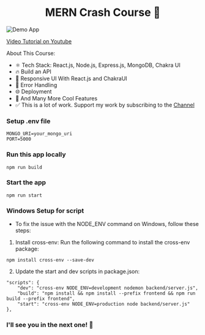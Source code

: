 <h1 align="center">MERN Crash Course 🚀</h1>

![Demo App](/frontend/public/screenshot-for-readme.png)

[Video Tutorial on Youtube](https://youtu.be/Dukz-3mS3Us)

About This Course:

-   ⚛️ Tech Stack: React.js, Node.js, Express.js, MongoDB, Chakra UI
-   🔥 Build an API
-   📱 Responsive UI With React.js and ChakraUI
-   🐞 Error Handling
-   🌐 Deployment
-   🚀 And Many More Cool Features
-   ✅ This is a lot of work. Support my work by subscribing to the [Channel](https://www.youtube.com/@asaprogrammer_)

### Setup .env file

```shell
MONGO_URI=your_mongo_uri
PORT=5000
```

### Run this app locally

```shell
npm run build
```

### Start the app

```shell
npm run start
```
### Windows Setup for script

- To fix the issue with the NODE_ENV command on Windows, follow these steps:
1. Install cross-env: Run the following command to install the cross-env package:
```
npm install cross-env --save-dev
```
2. Update the start and dev scripts in package.json:
```
"scripts": {
    "dev": "cross-env NODE_ENV=development nodemon backend/server.js",
    "build": "npm install && npm install --prefix frontend && npm run build --prefix frontend",
    "start": "cross-env NODE_ENV=production node backend/server.js"
},
```

### I'll see you in the next one! 🚀
